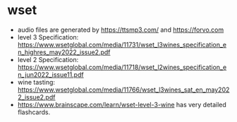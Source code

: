 # wset
* audio files are generated by https://ttsmp3.com/ and https://forvo.com 
* level 3 Specification: https://www.wsetglobal.com/media/11731/wset_l3wines_specification_en_highres_may2022_issue2.pdf 
* level 2 Specification: https://www.wsetglobal.com/media/11718/wset_l2wines_specification_en_jun2022_issue11.pdf  
* wine tasting: https://www.wsetglobal.com/media/11766/wset_l3wines_sat_en_may2022_issue2.pdf  
* https://www.brainscape.com/learn/wset-level-3-wine has very detailed flashcards. 
